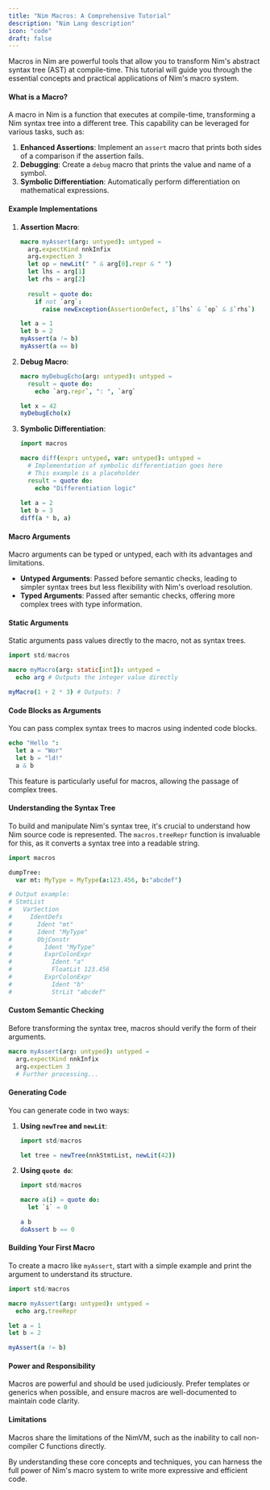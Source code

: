 ```yaml
---
title: "Nim Macros: A Comprehensive Tutorial"
description: "Nim Lang description"
icon: "code"
draft: false
---
```


Macros in Nim are powerful tools that allow you to transform Nim's abstract syntax tree (AST) at compile-time. This tutorial will guide you through the essential concepts and practical applications of Nim's macro system.

#### What is a Macro?
A macro in Nim is a function that executes at compile-time, transforming a Nim syntax tree into a different tree. This capability can be leveraged for various tasks, such as:
1. **Enhanced Assertions**: Implement an `assert` macro that prints both sides of a comparison if the assertion fails.
2. **Debugging**: Create a `debug` macro that prints the value and name of a symbol.
3. **Symbolic Differentiation**: Automatically perform differentiation on mathematical expressions.

#### Example Implementations

1. **Assertion Macro**:
    ```nim
    macro myAssert(arg: untyped): untyped =
      arg.expectKind nnkInfix
      arg.expectLen 3
      let op = newLit(" " & arg[0].repr & " ")
      let lhs = arg[1]
      let rhs = arg[2]
      
      result = quote do:
        if not `arg`:
          raise newException(AssertionDefect, $`lhs` & `op` & $`rhs`)

    let a = 1
    let b = 2
    myAssert(a != b)
    myAssert(a == b)
    ```

2. **Debug Macro**:
    ```nim
    macro myDebugEcho(arg: untyped): untyped =
      result = quote do:
        echo `arg.repr`, ": ", `arg`

    let x = 42
    myDebugEcho(x)
    ```

3. **Symbolic Differentiation**:
    ```nim
    import macros

    macro diff(expr: untyped, var: untyped): untyped =
      # Implementation of symbolic differentiation goes here
      # This example is a placeholder
      result = quote do:
        echo "Differentiation logic"
      
    let a = 2
    let b = 3
    diff(a * b, a)
    ```

#### Macro Arguments
Macro arguments can be typed or untyped, each with its advantages and limitations.

- **Untyped Arguments**: Passed before semantic checks, leading to simpler syntax trees but less flexibility with Nim's overload resolution.
- **Typed Arguments**: Passed after semantic checks, offering more complex trees with type information.

#### Static Arguments
Static arguments pass values directly to the macro, not as syntax trees.

```nim
import std/macros

macro myMacro(arg: static[int]): untyped =
  echo arg # Outputs the integer value directly

myMacro(1 + 2 * 3) # Outputs: 7
```

#### Code Blocks as Arguments
You can pass complex syntax trees to macros using indented code blocks.

```nim
echo "Hello ":
  let a = "Wor"
  let b = "ld!"
  a & b
```

This feature is particularly useful for macros, allowing the passage of complex trees.

#### Understanding the Syntax Tree
To build and manipulate Nim's syntax tree, it's crucial to understand how Nim source code is represented. The `macros.treeRepr` function is invaluable for this, as it converts a syntax tree into a readable string.

```nim
import macros

dumpTree:
  var mt: MyType = MyType(a:123.456, b:"abcdef")

# Output example:
# StmtList
#   VarSection
#     IdentDefs
#       Ident "mt"
#       Ident "MyType"
#       ObjConstr
#         Ident "MyType"
#         ExprColonExpr
#           Ident "a"
#           FloatLit 123.456
#         ExprColonExpr
#           Ident "b"
#           StrLit "abcdef"
```

#### Custom Semantic Checking
Before transforming the syntax tree, macros should verify the form of their arguments.

```nim
macro myAssert(arg: untyped): untyped =
  arg.expectKind nnkInfix
  arg.expectLen 3
  # Further processing...
```

#### Generating Code
You can generate code in two ways: 
1. **Using `newTree` and `newLit`**:
    ```nim
    import std/macros

    let tree = newTree(nnkStmtList, newLit(42))
    ```

2. **Using `quote do`**:
    ```nim
    import std/macros

    macro a(i) = quote do:
      let `i` = 0

    a b
    doAssert b == 0
    ```

#### Building Your First Macro
To create a macro like `myAssert`, start with a simple example and print the argument to understand its structure.

```nim
import std/macros

macro myAssert(arg: untyped): untyped =
  echo arg.treeRepr

let a = 1
let b = 2

myAssert(a != b)
```

#### Power and Responsibility
Macros are powerful and should be used judiciously. Prefer templates or generics when possible, and ensure macros are well-documented to maintain code clarity.

#### Limitations
Macros share the limitations of the NimVM, such as the inability to call non-compiler C functions directly.

By understanding these core concepts and techniques, you can harness the full power of Nim's macro system to write more expressive and efficient code.